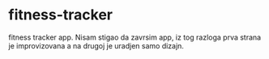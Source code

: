 # fitness-tracker
fitness tracker app. 
Nisam stigao da zavrsim app, iz tog razloga prva strana je improvizovana a na drugoj je uradjen samo dizajn.
